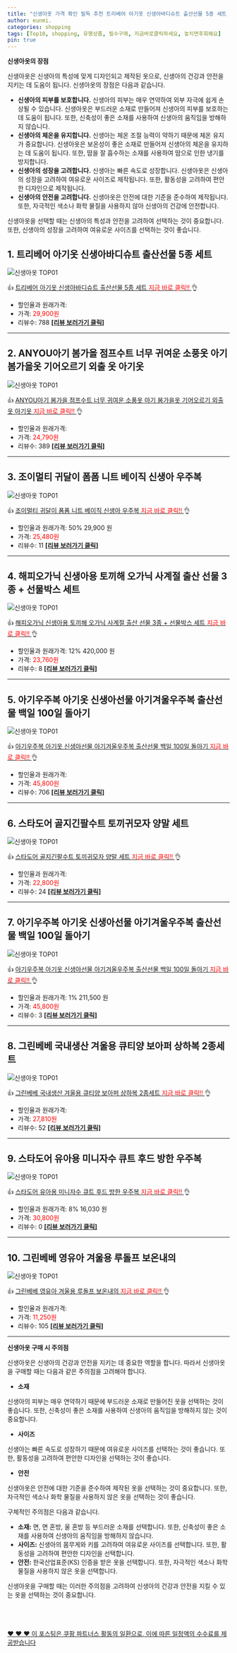 ```yaml
---
title: "신생아옷 가격 확인 필독 추천 트리베어 아기옷 신생아바디슈트 출산선물 5종 세트 비교 장점 구매가이드"
author: eunmi.
categories: shopping
tags: [Top10, shopping, 유행상품, 필수구매, 지금바로클릭하세요, 놓치면후회해요]
pin: true
---
```

**신생아옷의 장점**

신생아옷은 신생아의 특성에 맞게 디자인되고 제작된 옷으로, 신생아의 건강과 안전을 지키는 데 도움이 됩니다. 신생아옷의 장점은 다음과 같습니다.

* **신생아의 피부를 보호합니다.** 신생아의 피부는 매우 연약하여 외부 자극에 쉽게 손상될 수 있습니다. 신생아옷은 부드러운 소재로 만들어져 신생아의 피부를 보호하는 데 도움이 됩니다. 또한, 신축성이 좋은 소재를 사용하여 신생아의 움직임을 방해하지 않습니다.
* **신생아의 체온을 유지합니다.** 신생아는 체온 조절 능력이 약하기 때문에 체온 유지가 중요합니다. 신생아옷은 보온성이 좋은 소재로 만들어져 신생아의 체온을 유지하는 데 도움이 됩니다. 또한, 땀을 잘 흡수하는 소재를 사용하여 땀으로 인한 냉기를 방지합니다.
* **신생아의 성장을 고려합니다.** 신생아는 빠른 속도로 성장합니다. 신생아옷은 신생아의 성장을 고려하여 여유로운 사이즈로 제작됩니다. 또한, 활동성을 고려하여 편안한 디자인으로 제작됩니다.
* **신생아의 안전을 고려합니다.** 신생아옷은 안전에 대한 기준을 준수하여 제작됩니다. 또한, 자극적인 색소나 화학 물질을 사용하지 않아 신생아의 건강에 안전합니다.

신생아옷을 선택할 때는 신생아의 특성과 안전을 고려하여 선택하는 것이 중요합니다. 또한, 신생아의 성장을 고려하여 여유로운 사이즈를 선택하는 것이 좋습니다.

   

## 1. 트리베어 아기옷 신생아바디슈트 출산선물 5종 세트

![신생아옷 TOP01](https://thumbnail8.coupangcdn.com/thumbnails/remote/230x230ex/image/vendor_inventory/2996/954005d275c2f644e15aa8fb9737fdfad31e6ce53ea2080e58db5e4af052.jpg)


👍 [트리베어 아기옷 신생아바디슈트 출산선물 5종 세트 <font color=red> 지금 바로 클릭!! </font> ](https://link.coupang.com/re/AFFSDP?lptag=AF3617701&subid=GithubCoopas&pageKey=7155079889&traceid=V0-153&itemId=17996105182&vendorItemId=85152466347) 👌 


- 할인율과 원래가격: 
- 가격: <span style='color:red'>29,900원</span>
- 리뷰수: 788  [**[리뷰 보러가기 클릭]**](https://link.coupang.com/re/AFFSDP?lptag=AF3617701&subid=GithubCoopas&pageKey=7155079889&traceid=V0-153&itemId=17996105182&vendorItemId=85152466347)

---


   

## 2. ANYOU아기 봄가을 점프수트 너무 귀여운 소풍옷 아기 봄가을옷 기어오르기 외출 옷 아기옷

![신생아옷 TOP01](https://thumbnail9.coupangcdn.com/thumbnails/remote/230x230ex/image/vendor_inventory/80cb/d835810c92fd22c20be64c9ee48a42929933e57c99d1245f1d42b1cb03e8.jpg)


👍 [ANYOU아기 봄가을 점프수트 너무 귀여운 소풍옷 아기 봄가을옷 기어오르기 외출 옷 아기옷 <font color=red> 지금 바로 클릭!! </font> ](https://link.coupang.com/re/AFFSDP?lptag=AF3617701&subid=GithubCoopas&pageKey=7549526646&traceid=V0-153&itemId=19864593611&vendorItemId=87149288266) 👌 


- 할인율과 원래가격: 
- 가격: <span style='color:red'>24,790원</span>
- 리뷰수: 389  [**[리뷰 보러가기 클릭]**](https://link.coupang.com/re/AFFSDP?lptag=AF3617701&subid=GithubCoopas&pageKey=7549526646&traceid=V0-153&itemId=19864593611&vendorItemId=87149288266)

---


   

## 3. 조이멀티 귀달이 폼폼 니트 베이직 신생아 우주복

![신생아옷 TOP01](https://thumbnail6.coupangcdn.com/thumbnails/remote/230x230ex/image/retail/images/2786266804658201-9504067e-7a89-48fe-b0a2-3284c3be3195.jpg)


👍 [조이멀티 귀달이 폼폼 니트 베이직 신생아 우주복 <font color=red> 지금 바로 클릭!! </font> ](https://link.coupang.com/re/AFFSDP?lptag=AF3617701&subid=GithubCoopas&pageKey=4528485361&traceid=V0-153&itemId=5467646284&vendorItemId=72767408146) 👌 


- 할인율과 원래가격: 50%  29,900   원
- 가격: <span style='color:red'>25,480원</span>
- 리뷰수: 11  [**[리뷰 보러가기 클릭]**](https://link.coupang.com/re/AFFSDP?lptag=AF3617701&subid=GithubCoopas&pageKey=4528485361&traceid=V0-153&itemId=5467646284&vendorItemId=72767408146)

---


   

## 4. 해피오가닉 신생아용 토끼해 오가닉 사계절 출산 선물 3종 + 선물박스 세트

![신생아옷 TOP01](https://thumbnail7.coupangcdn.com/thumbnails/remote/230x230ex/image/rs_quotation_api/kbolqlna/a76da8ff0e224cd68a1bcdc3d9eba875.jpg)


👍 [해피오가닉 신생아용 토끼해 오가닉 사계절 출산 선물 3종 + 선물박스 세트 <font color=red> 지금 바로 클릭!! </font> ](https://link.coupang.com/re/AFFSDP?lptag=AF3617701&subid=GithubCoopas&pageKey=6872999768&traceid=V0-153&itemId=16447802202&vendorItemId=83638401315) 👌 


- 할인율과 원래가격: 12%  420,000   원
- 가격: <span style='color:red'>23,760원</span>
- 리뷰수: 8  [**[리뷰 보러가기 클릭]**](https://link.coupang.com/re/AFFSDP?lptag=AF3617701&subid=GithubCoopas&pageKey=6872999768&traceid=V0-153&itemId=16447802202&vendorItemId=83638401315)

---


   

## 5. 아기우주복 아기옷 신생아선물 아기겨울우주복 출산선물 백일 100일 돌아기

![신생아옷 TOP01](https://thumbnail6.coupangcdn.com/thumbnails/remote/230x230ex/image/vendor_inventory/beac/a4c448d0cca4beec4c0292f5f2e6f7471c0b7586a0af6d3e79b740254790.jpg)


👍 [아기우주복 아기옷 신생아선물 아기겨울우주복 출산선물 백일 100일 돌아기 <font color=red> 지금 바로 클릭!! </font> ](https://link.coupang.com/re/AFFSDP?lptag=AF3617701&subid=GithubCoopas&pageKey=7599825412&traceid=V0-153&itemId=20101444804&vendorItemId=84204418800) 👌 


- 할인율과 원래가격: 
- 가격: <span style='color:red'>45,800원</span>
- 리뷰수: 706  [**[리뷰 보러가기 클릭]**](https://link.coupang.com/re/AFFSDP?lptag=AF3617701&subid=GithubCoopas&pageKey=7599825412&traceid=V0-153&itemId=20101444804&vendorItemId=84204418800)

---


   

## 6. 스타도어 골지긴팔수트 토끼귀모자 양말 세트

![신생아옷 TOP01](https://thumbnail7.coupangcdn.com/thumbnails/remote/230x230ex/image/retail/images/2020/09/02/16/2/edf75bdd-056c-4387-bbee-621bfdbe8dfa.jpg)


👍 [스타도어 골지긴팔수트 토끼귀모자 양말 세트 <font color=red> 지금 바로 클릭!! </font> ](https://link.coupang.com/re/AFFSDP?lptag=AF3617701&subid=GithubCoopas&pageKey=2088545390&traceid=V0-153&itemId=3547657468&vendorItemId=71533595800) 👌 


- 할인율과 원래가격: 
- 가격: <span style='color:red'>22,800원</span>
- 리뷰수: 24  [**[리뷰 보러가기 클릭]**](https://link.coupang.com/re/AFFSDP?lptag=AF3617701&subid=GithubCoopas&pageKey=2088545390&traceid=V0-153&itemId=3547657468&vendorItemId=71533595800)

---


   

## 7. 아기우주복 아기옷 신생아선물 아기겨울우주복 출산선물 백일 100일 돌아기

![신생아옷 TOP01](https://thumbnail6.coupangcdn.com/thumbnails/remote/230x230ex/image/vendor_inventory/beac/a4c448d0cca4beec4c0292f5f2e6f7471c0b7586a0af6d3e79b740254790.jpg)


👍 [아기우주복 아기옷 신생아선물 아기겨울우주복 출산선물 백일 100일 돌아기 <font color=red> 지금 바로 클릭!! </font> ](https://link.coupang.com/re/AFFSDP?lptag=AF3617701&subid=GithubCoopas&pageKey=7599825412&traceid=V0-153&itemId=20101444804&vendorItemId=84204418800) 👌 


- 할인율과 원래가격: 1%  211,500   원
- 가격: <span style='color:red'>45,800원</span>
- 리뷰수: 3  [**[리뷰 보러가기 클릭]**](https://link.coupang.com/re/AFFSDP?lptag=AF3617701&subid=GithubCoopas&pageKey=7599825412&traceid=V0-153&itemId=20101444804&vendorItemId=84204418800)

---


   

## 8. 그린베베 국내생산 겨울용 큐티양 보아퍼 상하복 2종세트

![신생아옷 TOP01](https://thumbnail9.coupangcdn.com/thumbnails/remote/230x230ex/image/vendor_inventory/ccbc/23486bf7002f5599feeef0e2be06537e92504bfb1201704fb7e1a4c068ce.jpg)


👍 [그린베베 국내생산 겨울용 큐티양 보아퍼 상하복 2종세트 <font color=red> 지금 바로 클릭!! </font> ](https://link.coupang.com/re/AFFSDP?lptag=AF3617701&subid=GithubCoopas&pageKey=6258253893&traceid=V0-153&itemId=12727317455&vendorItemId=79994089546) 👌 


- 할인율과 원래가격: 
- 가격: <span style='color:red'>27,810원</span>
- 리뷰수: 52  [**[리뷰 보러가기 클릭]**](https://link.coupang.com/re/AFFSDP?lptag=AF3617701&subid=GithubCoopas&pageKey=6258253893&traceid=V0-153&itemId=12727317455&vendorItemId=79994089546)

---


   

## 9. 스타도어 유아용 미니자수 큐트 후드 방한 우주복

![신생아옷 TOP01](https://thumbnail7.coupangcdn.com/thumbnails/remote/230x230ex/image/retail/images/2023/10/07/11/8/8b57c652-1577-4c97-9e1d-a6e9ba620924.jpeg)


👍 [스타도어 유아용 미니자수 큐트 후드 방한 우주복 <font color=red> 지금 바로 클릭!! </font> ](https://link.coupang.com/re/AFFSDP?lptag=AF3617701&subid=GithubCoopas&pageKey=7608565232&traceid=V0-153&itemId=20145114928&vendorItemId=87376076040) 👌 


- 할인율과 원래가격: 8%  16,030   원
- 가격: <span style='color:red'>30,800원</span>
- 리뷰수: 0  [**[리뷰 보러가기 클릭]**](https://link.coupang.com/re/AFFSDP?lptag=AF3617701&subid=GithubCoopas&pageKey=7608565232&traceid=V0-153&itemId=20145114928&vendorItemId=87376076040)

---


   

## 10. 그린베베 영유아 겨울용 루돌프 보온내의

![신생아옷 TOP01](https://thumbnail7.coupangcdn.com/thumbnails/remote/230x230ex/image/vendor_inventory/61fb/d75ea637d09657afbebface606347ecbd175fd4effa2c3812c2338bc0649.jpg)


👍 [그린베베 영유아 겨울용 루돌프 보온내의 <font color=red> 지금 바로 클릭!! </font> ](https://link.coupang.com/re/AFFSDP?lptag=AF3617701&subid=GithubCoopas&pageKey=7930318&traceid=V0-153&itemId=34693913&vendorItemId=3051378368) 👌 


- 할인율과 원래가격: 
- 가격: <span style='color:red'>11,250원</span>
- 리뷰수: 105  [**[리뷰 보러가기 클릭]**](https://link.coupang.com/re/AFFSDP?lptag=AF3617701&subid=GithubCoopas&pageKey=7930318&traceid=V0-153&itemId=34693913&vendorItemId=3051378368)

---
**신생아옷 구매 시 주의점**

신생아옷은 신생아의 건강과 안전을 지키는 데 중요한 역할을 합니다. 따라서 신생아옷을 구매할 때는 다음과 같은 주의점을 고려해야 합니다.

* **소재**

신생아의 피부는 매우 연약하기 때문에 부드러운 소재로 만들어진 옷을 선택하는 것이 좋습니다. 또한, 신축성이 좋은 소재를 사용하여 신생아의 움직임을 방해하지 않는 것이 중요합니다.

* **사이즈**

신생아는 빠른 속도로 성장하기 때문에 여유로운 사이즈를 선택하는 것이 좋습니다. 또한, 활동성을 고려하여 편안한 디자인을 선택하는 것이 좋습니다.

* **안전**

신생아옷은 안전에 대한 기준을 준수하여 제작된 옷을 선택하는 것이 중요합니다. 또한, 자극적인 색소나 화학 물질을 사용하지 않은 옷을 선택하는 것이 좋습니다.

구체적인 주의점은 다음과 같습니다.

* **소재:** 면, 면 혼방, 울 혼방 등 부드러운 소재를 선택합니다. 또한, 신축성이 좋은 소재를 사용하여 신생아의 움직임을 방해하지 않습니다.
* **사이즈:** 신생아의 몸무게와 키를 고려하여 여유로운 사이즈를 선택합니다. 또한, 활동성을 고려하여 편안한 디자인을 선택합니다.
* **안전:** 한국산업표준(KS) 인증을 받은 옷을 선택합니다. 또한, 자극적인 색소나 화학 물질을 사용하지 않은 옷을 선택합니다.

신생아옷을 구매할 때는 이러한 주의점을 고려하여 신생아의 건강과 안전을 지킬 수 있는 옷을 선택하는 것이 중요합니다.<br><br><br><br><br> [ ❤ ❤ ❤ 이 포스팅은 쿠팡 파트너스 활동의 일환으로, 이에 따른 일정액의 수수료를 제공받습니다](https://link.coupang.com/a/bcEFyh)